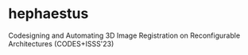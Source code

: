 # hephaestus
Codesigning and Automating 3D Image Registration on Reconfigurable Architectures (CODES+ISSS'23)
